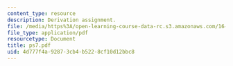 ```yaml
---
content_type: resource
description: Derivation assignment.
file: /media/https%3A/open-learning-course-data-rc.s3.amazonaws.com/16-120-compressible-flow-spring-2003/4d777f4a92873cb4b5228cf10d12bbc8_ps7.pdf
file_type: application/pdf
resourcetype: Document
title: ps7.pdf
uid: 4d777f4a-9287-3cb4-b522-8cf10d12bbc8
---
```

